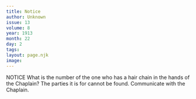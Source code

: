 ```yaml
---
title: Notice
author: Unknown
issue: 13
volume: 8
year: 1913
month: 22
day: 2
tags:
layout: page.njk
image:
---
```

NOTICE    What is the number of the one who has a hair chain in the hands of the Chaplain? The parties it is for cannot be found. Communicate with the Chaplain. 


